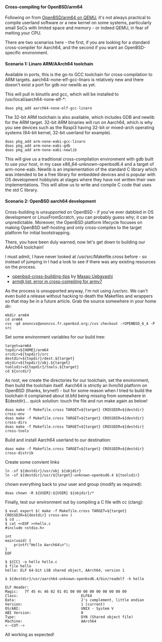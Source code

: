 #### Cross-compiling for OpenBSD/arm64

Following on from [OpenBSD/arm64 on QEMU](https://cryogenix.net/OpenBSD_arm64_qemu.html), it's not always practical to compile userland software or a new kernel on some systems, particularly small SoCs with limited space and memory - or indeed QEMU, in fear of melting your CPU. 

There are two scenarios here - the first, if you are looking for a standard cross-compiler for Aarch64, and the second if you want an OpenBSD-specific environment.

#### Scenario 1: Linaro ARM/AArch64 toolchain

Available in ports, this is the go-to GCC toolchain for cross-compilation to ARM targets.  aarch64-none-elf-gcc-linaro is relatively new and there doesn't exist a port for gdb nor newlib as yet.

This will pull in binutils and gcc, which will be installed to /usr/local/aarch64-none-elf-*:

    doas pkg_add aarch64-none-elf-gcc-linaro

The 32-bit ARM toolchain is also available, which includes GDB and newlib for the ARM target. 32-bit ARM binaries will run on Aarch64, which is why you see devices such as the Raspi3 having 32-bit or mixed-arch operating systems (64-bit kernel, 32-bit userland for example).

    doas pkg_add arm-none-eabi-gcc-linaro 
    doas pkg_add arm-none-eabi-gdb
    doas pkg_add arm-none-eabi-newlib

This will give us a traditional cross-compilation environment with gdb built to use your host, in my case x86_64-unknown-openbsd6.4 and a target of arm-none-eabi. Newlib is an implementation of the standard C library which was intended to be a free library for embedded devices and is popular with OS development hobbyists at stages where they have not written their own implementations.  This will allow us to write and compile C code that uses the std C library.


#### Scenario 2: OpenBSD aarch64 development

Cross-building is unsupported on OpenBSD - if you've ever dabbled in OS development or LinuxFromScratch, you can probably guess why; it can be unpredictable.
Moreover, the OpenBSD platform lifecycle focuses on making OpenBSD self-hosting and only cross-compiles to the target platform for initial bootstrapping.

There, you have been duly warned; now let's get down to building our AArch64 toolchain!

I must admit, I have never looked at /usr/src/Makefile.cross before - so instead of jumping in I had a look to see if there was any existing resources on the process.

- [openbsd-cross-building-tips](https://gist.github.com/uebayasi/6328591) by [Masao Uebayashi](https://github.com/uebayasi)
- [arm@ list: error in cross-compiling for armv7](http://openbsd-archive.7691.n7.nabble.com/error-in-cross-compiling-for-armv7-td300810.html)

As the process is unsupported anyway, I'm not using /usr/src. We can't even build a release without hacking to death the Makefiles and wrappers so that may be in a future article.  Grab the source somewhere in your home dir:

    mkdir arm64
    cd arm64
    cvs -qd anoncvs@anoncvs.fr.openbsd.org:/cvs checkout -rOPENBSD_6_4 -P src

Set some environment variables for our build tree:

    target=arm64
    topdir=${HOME}/arm64
    srcdir=${topdir}/src
    destdir=${topdir}/dest.${target}
    objdir=${topdir}/obj.${target}
    toolsdir=${topdir}/tools.${target}
    cd ${srcdir}

As root, we create the directories for our toolchain, set the environment, then build the toolchain itself.  Aarch64 is strictly an llvm/lld platform on OpenBSD (thanks, brynet!) - but for some reason when I tried to build the toolchain it complained about ld.bfd being missing from somewhere in ${destdir}... quick solution: touch the file and run make again as below!
 
    doas make -f Makefile.cross TARGET=${target} CROSSDIR=${destdir} cross-env
    doas make -f Makefile.cross TARGET=${target} CROSSDIR=${destdir} cross-dirs
    doas make -f Makefile.cross TARGET=${target} CROSSDIR=${destdir} cross-tools

Build and install Aarch64 userland to our destination:

    doas make -f Makefile.cross TARGET=${target} CROSSDIR=${destdir} cross-distrib

Create some convient links

    ln -sf ${destdir}/usr/obj ${objdir}
    ln -sf ${destdir}/usr/${target}-unknown-openbsd6.4 ${toolsdir}

chown everything back to your user and group (modify as required):

    doas chown -R ${USER}:${USER} ${objdir}/*

Finally, test our environment out by compiling a C file with cc (clang):

    $ eval export $( make -f Makefile.cross TARGET=${target} CROSSDIR=${destdir} cross-env )
    $ cd ..
    $ cat <<EOF >>hello.c
    #include <stdio.h>
    
    int
    main(void) {
    	printf("Hello Aarch64\n");
    }
    EOF
    
    $ ${CC} -o hello hello.c
    $ file hello
    hello: ELF 64-bit LSB shared object, AArch64, version 1
    
    $ ${destdir}/usr/aarch64-unknown-openbsd6.4/bin/readelf -h hello

    ELF Header:
    Magic:   7f 45 4c 46 02 01 01 00 00 00 00 00 00 00 00 00 
    Class:                             ELF64
    Data:                              2's complement, little endian
    Version:                           1 (current)
    OS/ABI:                            UNIX - System V
    ABI Version:                       0
    Type:                              DYN (Shared object file)
    Machine:                           AArch64
    <--CUT-->

All working as expected!

